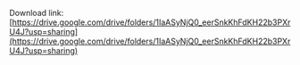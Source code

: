 Download link: [https://drive.google.com/drive/folders/1IaASyNjQ0_eerSnkKhFdKH22b3PXrU4J?usp=sharing](https://drive.google.com/drive/folders/1IaASyNjQ0_eerSnkKhFdKH22b3PXrU4J?usp=sharing)